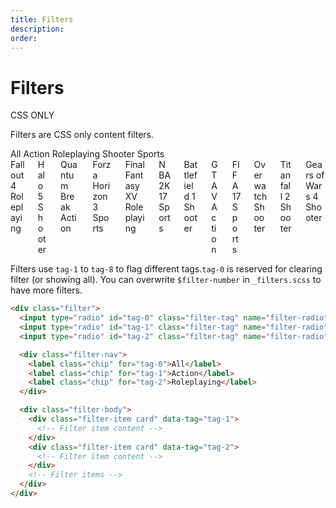```yaml
---
title: Filters
description: 
order: 
---
```


# Filters

CSS ONLY

Filters are CSS only content filters.

 
<div class="docs-demo columns">
  <div class="column col-12">
    <div class="filter">
      <input class="filter-tag" id="tag-0" type="radio" name="filter-radio" hidden="" checked="">
      <input class="filter-tag" id="tag-1" type="radio" name="filter-radio" hidden="">
      <input class="filter-tag" id="tag-2" type="radio" name="filter-radio" hidden="">
      <input class="filter-tag" id="tag-3" type="radio" name="filter-radio" hidden="">
      <input class="filter-tag" id="tag-4" type="radio" name="filter-radio" hidden="">
      <div class="filter-nav">
        <label class="chip" for="tag-0">All</label>
        <label class="chip" for="tag-1">Action</label>
        <label class="chip" for="tag-2">Roleplaying</label>
        <label class="chip" for="tag-3">Shooter</label>
        <label class="chip" for="tag-4">Sports</label>
      </div>
      <div class="filter-body columns">
        <div class="column col-4 filter-item" data-tag="tag-2">
          <div class="card">
            <div class="card-header">
              <div class="card-title text-bold">Fallout 4</div>
              <div class="card-subtitle text-gray">Roleplaying</div>
            </div>
          </div>
        </div>
        <div class="column col-4 filter-item" data-tag="tag-3">
          <div class="card">
            <div class="card-header">
              <div class="card-title text-bold">Halo 5</div>
              <div class="card-subtitle text-gray">Shooter</div>
            </div>
          </div>
        </div>
        <div class="column col-4 filter-item" data-tag="tag-1">
          <div class="card">
            <div class="card-header">
              <div class="card-title text-bold">Quantum Break</div>
              <div class="card-subtitle text-gray">Action</div>
            </div>
          </div>
        </div>
        <div class="column col-4 filter-item" data-tag="tag-4">
          <div class="card">
            <div class="card-header">
              <div class="card-title text-bold">Forza Horizon 3</div>
              <div class="card-subtitle text-gray">Sports</div>
            </div>
          </div>
        </div>
        <div class="column col-4 filter-item" data-tag="tag-2">
          <div class="card">
            <div class="card-header">
              <div class="card-title text-bold">Final Fantasy XV</div>
              <div class="card-subtitle text-gray">Roleplaying</div>
            </div>
          </div>
        </div>
        <div class="column col-4 filter-item" data-tag="tag-4">
          <div class="card">
            <div class="card-header">
              <div class="card-title text-bold">NBA 2K17</div>
              <div class="card-subtitle text-gray">Sports</div>
            </div>
          </div>
        </div>
        <div class="column col-4 filter-item" data-tag="tag-3">
          <div class="card">
            <div class="card-header">
              <div class="card-title text-bold">Battlefield 1</div>
              <div class="card-subtitle text-gray">Shooter</div>
            </div>
          </div>
        </div>
        <div class="column col-4 filter-item" data-tag="tag-1">
          <div class="card">
            <div class="card-header">
              <div class="card-title text-bold">GTA V</div>
              <div class="card-subtitle text-gray">Action</div>
            </div>
          </div>
        </div>
        <div class="column col-4 filter-item" data-tag="tag-4">
          <div class="card">
            <div class="card-header">
              <div class="card-title text-bold">FIFA 17</div>
              <div class="card-subtitle text-gray">Sports</div>
            </div>
          </div>
        </div>
        <div class="column col-4 filter-item" data-tag="tag-3">
          <div class="card">
            <div class="card-header">
              <div class="card-title text-bold">Overwatch</div>
              <div class="card-subtitle text-gray">Shooter</div>
            </div>
          </div>
        </div>
        <div class="column col-4 filter-item" data-tag="tag-3">
          <div class="card">
            <div class="card-header">
              <div class="card-title text-bold">Titanfall 2</div>
              <div class="card-subtitle text-gray">Shooter</div>
            </div>
          </div>
        </div>
        <div class="column col-4 filter-item" data-tag="tag-3">
          <div class="card">
            <div class="card-header">
              <div class="card-title text-bold">Gears of Wars 4</div>
              <div class="card-subtitle text-gray">Shooter</div>
            </div>
          </div>
        </div>
      </div>
    </div>
  </div>
</div>

Filters use `tag-1` to `tag-8` to flag different tags.`tag-0` is reserved for clearing filter (or showing all). You can overwrite `$filter-number` in `_filters.scss` to have more filters.

```html
<div class="filter">
  <input type="radio" id="tag-0" class="filter-tag" name="filter-radio" hidden checked>
  <input type="radio" id="tag-1" class="filter-tag" name="filter-radio" hidden>
  <input type="radio" id="tag-2" class="filter-tag" name="filter-radio" hidden>

  <div class="filter-nav">
    <label class="chip" for="tag-0">All</label>
    <label class="chip" for="tag-1">Action</label>
    <label class="chip" for="tag-2">Roleplaying</label>
  </div>

  <div class="filter-body">
    <div class="filter-item card" data-tag="tag-1">
      <!-- Filter item content -->
    </div>
    <div class="filter-item card" data-tag="tag-2">
      <!-- Filter item content -->
    </div>
    <!-- Filter items -->
  </div>
</div>
```